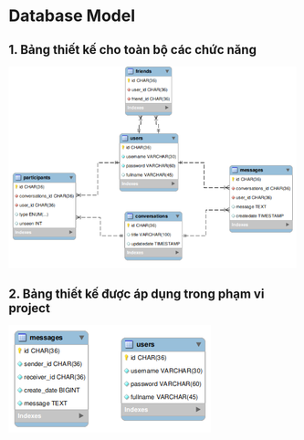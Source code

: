 # Database Model 

## 1. Bảng thiết kế cho toàn bộ các chức năng

![db-model-all](../imgs/db.png)

## 2. Bảng thiết kế được áp dụng trong phạm vi project

![db-model-local](../imgs/db_local.png)